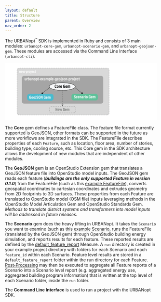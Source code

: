 ```yaml
---
layout: default
title: Structure
parent: Overview
nav_order: 2
---
```


The URBANopt<sup>&trade;</sup> SDK is implemented in Ruby and consists of 3 main modules: `urbanopt-core-gem`, `urbanopt-scenario-gem`, and `urbanopt-geojson-gem`.  These modules are accessed via the Command Line Interface (`urbanopt-cli`).

![image info](../doc_files/URBANopt_arch_development_v2.jpg)

The **Core** gem defines a FeatureFile class. The feature file format currently supported is GeoJSON, other formats can be supported in the future as more workflows are integrated in the SDK. The FeatureFile describes properties of each `Feature`, such as location, floor area, number of stories, building type, cooling source, etc. This Core gem in the SDK architecture allows the development of new modules that are independent of other modules.

The **GeoJSON** gem is an OpenStudio Extension gem that translates a GeoJSON feature file into OpenStudio model inputs. The GeoJSON gem reads each feature (_**buildings are the only supported Feature in version 0.1.0**_) from the FeatureFile (such as this [example FeatureFile](https://github.com/urbanopt/urbanopt-example-geojson-project/blob/master/example_project.json)), converts geospatial coordinates to cartesian coordinates and extrudes geometry from 2D footprints to 3D surfaces. These properties from each Feature are translated to OpenStudio model (OSM file) inputs leveraging methods in the OpenStudio Model Articulation Gem and OpenStudio Standards Gem. _Methods to translate district systems and transformers into model inputs will be addressed in future releases._

The **Scenario** gem does the heavy lifting in URBANopt.  It takes the `Scenario` you want to examine (such as [this example Scenario](https://github.com/urbanopt/urbanopt-example-geojson-project/blob/master/baseline_scenario.csv), [runs](../usage/rake_tasks.md) the FeatureFile (translated by the GeoJSON gem) through OpenStudio building energy simulation, and reports results for each feature. These reported results are defined by the [default_feature_report](../customization/feature_reports.md) Measure. A `run` directory is created in your example project directory with folders for each Scenario and each `feature_id` within each Scenario. Feature level results are stored in a `default_feature_report` folder within the run directory for each Feature. [Post-Processing](../usage/rake_tasks.md) may then be executed to aggregate all Feature reports of a Scenario into a Scenario level report (e.g. aggregated energy use, aggregated building program information) that is written at the top level of each Scenario folder, inside the `run` folder.

The **Command Line Interface** is used to run a project with the URBANopt SDK.

